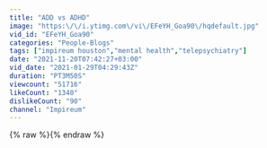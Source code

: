 ```yaml
---
title: "ADD vs ADHD"
image: "https:\/\/i.ytimg.com\/vi\/EFeYH_Goa90\/hqdefault.jpg"
vid_id: "EFeYH_Goa90"
categories: "People-Blogs"
tags: ["impireum houston","mental health","telepsychiatry"]
date: "2021-11-20T07:42:27+03:00"
vid_date: "2021-01-29T04:29:43Z"
duration: "PT3M50S"
viewcount: "51716"
likeCount: "1340"
dislikeCount: "90"
channel: "Impireum"
---
```

{% raw %}{% endraw %}
